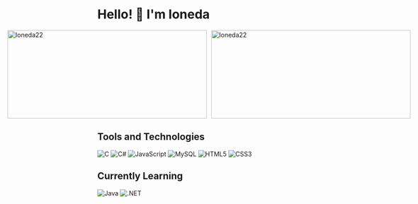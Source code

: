 <h1>Hello! 👋 I'm Ioneda</h1>

<div style="display: flex; justify-content: center; gap: 10px;">
    <img src="https://github-readme-stats.vercel.app/api?username=Ioneda22&show_icons=true&locale=en&theme=transparent&card_width=450" alt="Ioneda22" width="450" height="200" />
    <img src="https://github-readme-stats.vercel.app/api/top-langs?username=Ioneda22&show_icons=true&locale=en&layout=compact&theme=transparent&card_width=450" alt="Ioneda22" width="450" height="200" />
</div>

## Tools and Technologies

![C](https://img.shields.io/badge/C-6A5ACD?style=for-the-badge)
![C#](https://img.shields.io/badge/C%23-6A5ACD?style=for-the-badge)
![JavaScript](https://img.shields.io/badge/JavaScript-6A5ACD?style=for-the-badge)
![MySQL](https://img.shields.io/badge/MySQL-6A5ACD?style=for-the-badge)
![HTML5](https://img.shields.io/badge/HTML5-6A5ACD?style=for-the-badge)
![CSS3](https://img.shields.io/badge/CSS3-6A5ACD?style=for-the-badge)

## Currently Learning

![Java](https://img.shields.io/badge/Java-9370DB?style=for-the-badge)
![.NET](https://img.shields.io/badge/.NET-9370DB?style=for-the-badge)
